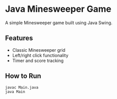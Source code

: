 
# Java Minesweeper Game
A simple Minesweeper game built using Java Swing.

## Features
- Classic Minesweeper grid
- Left/right click functionality
- Timer and score tracking

## How to Run
```bash
javac Main.java
java Main
